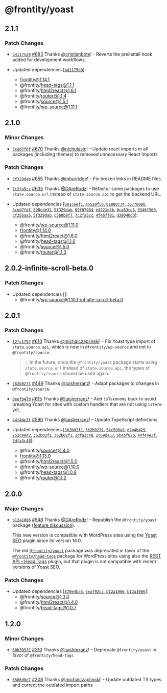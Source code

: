 # @frontity/yoast

## 2.1.1

### Patch Changes

- [`b41175d0`](https://github.com/frontity/frontity/commit/b41175d0f5df9ca95fc449ca1a0eca6649f1bccf) [#683](https://github.com/frontity/frontity/pull/683) Thanks [@cristianbote](https://github.com/cristianbote)! - Reverts the preinstall hook added for development workflows.

- Updated dependencies [[`b41175d0`](https://github.com/frontity/frontity/commit/b41175d0f5df9ca95fc449ca1a0eca6649f1bccf)]:
  - frontity@1.14.1
  - @frontity/head-tags@1.1.1
  - @frontity/html2react@1.6.1
  - @frontity/router@1.1.4
  - @frontity/source@1.5.1
  - @frontity/wp-source@1.11.1

## 2.1.0

### Minor Changes

- [`3ced7fdf`](https://github.com/frontity/frontity/commit/3ced7fdfd93004c210bb47692ffae265874828e7) [#670](https://github.com/frontity/frontity/pull/670) Thanks [@nicholasio](https://github.com/nicholasio)! - Update react imports in all packages (including themes) to removed unnecessary React Imports

### Patch Changes

- [`5f329dab`](https://github.com/frontity/frontity/commit/5f329dabe9d67d0b3664938865491674ef798433) [#655](https://github.com/frontity/frontity/pull/655) Thanks [@mburridge](https://github.com/mburridge)! - Fix broken links in README files.

* [`7c2fa5cc`](https://github.com/frontity/frontity/commit/7c2fa5cc47a42de8ba0a331045186e3009427cd8) [#635](https://github.com/frontity/frontity/pull/635) Thanks [@DAreRodz](https://github.com/DAreRodz)! - Refactor some packages to use `state.source.url` instead of `state.source.api` to get the backend URL.

* Updated dependencies [[`681caef1`](https://github.com/frontity/frontity/commit/681caef16c1660152e13c62afd0740071e968428), [`a5520f56`](https://github.com/frontity/frontity/commit/a5520f5605cfda2323e0c9ea4a553658a021fd15), [`01880c34`](https://github.com/frontity/frontity/commit/01880c34c111f55c23169adb7365ea9262e6cca8), [`367700eb`](https://github.com/frontity/frontity/commit/367700ebcad8dd6b87728c526de63a9c19f2df32), [`3ced7fdf`](https://github.com/frontity/frontity/commit/3ced7fdfd93004c210bb47692ffae265874828e7), [`898cde32`](https://github.com/frontity/frontity/commit/898cde32b78992807fa0c7ffb76cd32c5545a6ad), [`5f329dab`](https://github.com/frontity/frontity/commit/5f329dabe9d67d0b3664938865491674ef798433), [`09f07484`](https://github.com/frontity/frontity/commit/09f07484c920e99d46290986d7a64b8f3c20e53c), [`e4221d4b`](https://github.com/frontity/frontity/commit/e4221d4b451268b5c951197a08b4021d50394c1b), [`0ca83cd5`](https://github.com/frontity/frontity/commit/0ca83cd5c068c4a0b759a277c8d819cdbc5c88db), [`9346f560`](https://github.com/frontity/frontity/commit/9346f560c4806483b914aa3fb7a37e373f48f712), [`cf35baa5`](https://github.com/frontity/frontity/commit/cf35baa5f14f93e8c814cb8bc850f53ee60af547), [`5f329dab`](https://github.com/frontity/frontity/commit/5f329dabe9d67d0b3664938865491674ef798433), [`c5b0b8f7`](https://github.com/frontity/frontity/commit/c5b0b8f7e5ebfdf02f40ded7d7347a1d28039c2d), [`7c2fa5cc`](https://github.com/frontity/frontity/commit/7c2fa5cc47a42de8ba0a331045186e3009427cd8), [`4f4b7f81`](https://github.com/frontity/frontity/commit/4f4b7f81d8eacb19e3d06eba72dcc199f556d7e4), [`d38040d3`](https://github.com/frontity/frontity/commit/d38040d3986d3d1cdf3af45eafe7d9a868920d02)]:
  - @frontity/wp-source@1.11.0
  - frontity@1.14.0
  - @frontity/html2react@1.6.0
  - @frontity/head-tags@1.1.0
  - @frontity/source@1.5.0
  - @frontity/router@1.1.3

## 2.0.2-infinite-scroll-beta.0

### Patch Changes

- Updated dependencies []:
  - @frontity/wp-source@1.10.1-infinite-scroll-beta.0

## 2.0.1

### Patch Changes

- [`12fc1797`](https://github.com/frontity/frontity/commit/12fc179797d8b1a60069dbfe4441b451c19a8123) [#610](https://github.com/frontity/frontity/pull/610) Thanks [@michalczaplinski](https://github.com/michalczaplinski)! - Fix Yoast type import of `state.source.api`, which is now in `@frontity/wp-source` and not in `@frontity/source`.

  > 💡 In the future, once the `@frontity/yoast` package starts using `state.source.url` instead of `state.source.api`, the types of `@frontity/source` should be used again.

* [`362b02f1`](https://github.com/frontity/frontity/commit/362b02f1beb100ffb178a1d4e775e89b84b99ccc) [#449](https://github.com/frontity/frontity/pull/449) Thanks [@luisherranz](https://github.com/luisherranz)! - Adapt packages to changes in `@frontity/source`.

- [`0eefb47b`](https://github.com/frontity/frontity/commit/0eefb47be4e779bcddf44b00f845ededdece798e) [#615](https://github.com/frontity/frontity/pull/615) Thanks [@luisherranz](https://github.com/luisherranz)! - Add `isTaxonomy` back to avoid breaking Yoast for sites with custom handlers that are not using `isTerm` yet.

* [`44f44e3f`](https://github.com/frontity/frontity/commit/44f44e3f2ba436236b65518ddac30cd4af57ea18) [#590](https://github.com/frontity/frontity/pull/590) Thanks [@luisherranz](https://github.com/luisherranz)! - Update TypeScript definitions.

* Updated dependencies [[`362b02f1`](https://github.com/frontity/frontity/commit/362b02f1beb100ffb178a1d4e775e89b84b99ccc), [`362b02f1`](https://github.com/frontity/frontity/commit/362b02f1beb100ffb178a1d4e775e89b84b99ccc), [`54c588a9`](https://github.com/frontity/frontity/commit/54c588a9534d7c1761c0def8c83381696fd443fc), [`d7b4b429`](https://github.com/frontity/frontity/commit/d7b4b429f1f23dfae74b9781ea1b1de00aed763c), [`252c89d2`](https://github.com/frontity/frontity/commit/252c89d226b9575f8f30e9f102ed97de598061e6), [`362b02f1`](https://github.com/frontity/frontity/commit/362b02f1beb100ffb178a1d4e775e89b84b99ccc), [`362b02f1`](https://github.com/frontity/frontity/commit/362b02f1beb100ffb178a1d4e775e89b84b99ccc), [`3dfa3c48`](https://github.com/frontity/frontity/commit/3dfa3c4809d3b00528db8c1c8c530cf311901553), [`2c69da57`](https://github.com/frontity/frontity/commit/2c69da577ebd93d3335a2e50f8fb38c3eba1d7f7), [`6b4bf82b`](https://github.com/frontity/frontity/commit/6b4bf82b5eee698f7ea8ea3b0bfd69a989caaba3), [`44f44e3f`](https://github.com/frontity/frontity/commit/44f44e3f2ba436236b65518ddac30cd4af57ea18), [`3dfa3c48`](https://github.com/frontity/frontity/commit/3dfa3c4809d3b00528db8c1c8c530cf311901553)]:
  - @frontity/source@1.4.0
  - frontity@1.13.0
  - @frontity/html2react@1.5.0
  - @frontity/wp-source@1.10.0
  - @frontity/head-tags@1.0.8
  - @frontity/router@1.1.2

## 2.0.0

### Major Changes

- [`b12a1006`](https://github.com/frontity/frontity/commit/b12a100643d3207ab540b66cd7a1bb5626953900) [#548](https://github.com/frontity/frontity/pull/548) Thanks [@DAreRodz](https://github.com/DAreRodz)! - Republish the `@frontity/yoast` package
  ([feature discussion](https://community.frontity.org/t/support-for-yoast-plugin-rest-api-fields/2626)).

  This new version is compatible with WordPress sites using the
  [Yoast SEO](https://wordpress.org/plugins/wordpress-seo/) plugin since its
  version 14.0.

  The old
  [`@frontity/yoast`](https://www.npmjs.com/package/@frontity/yoast/v/1.2.0)
  package was deprecated in favor of the
  [`@frontity/head-tags`](https://www.npmjs.com/package/@frontity/head-tags)
  package for WordPress sites using also the
  [REST API - Head Tags](https://wordpress.org/plugins/rest-api-head-tags/)
  plugin, but that plugin is not compatible with recent versions of Yoast SEO.

### Patch Changes

- Updated dependencies [[`870e4ba5`](https://github.com/frontity/frontity/commit/870e4ba5ab6afd216d9f2c5f15383fb8028d471c), [`5eaf92cc`](https://github.com/frontity/frontity/commit/5eaf92cca957e4444c47db22d6c739a9d4c64f3b), [`b12a1006`](https://github.com/frontity/frontity/commit/b12a100643d3207ab540b66cd7a1bb5626953900), [`b12a1006`](https://github.com/frontity/frontity/commit/b12a100643d3207ab540b66cd7a1bb5626953900)]:
  - @frontity/source@1.3.0
  - @frontity/html2react@1.4.0
  - @frontity/head-tags@1.0.7

## 1.2.0

### Minor Changes

- [`68b395f1`](https://github.com/frontity/frontity/commit/68b395f10086fc7096442007d4f1a1a9929443c5) [#310](https://github.com/frontity/frontity/pull/310) Thanks [@luisherranz](https://github.com/luisherranz)! - Deprecate `@frontity/yoast` in favor of `@frontity/head-tags`

### Patch Changes

- [`6566d8e7`](https://github.com/frontity/frontity/commit/6566d8e70ae5801168a09008a8b341613a774f34) [#308](https://github.com/frontity/frontity/pull/308) Thanks [@michalczaplinski](https://github.com/michalczaplinski)! - Update outdated TS types and correct the outdated import paths
